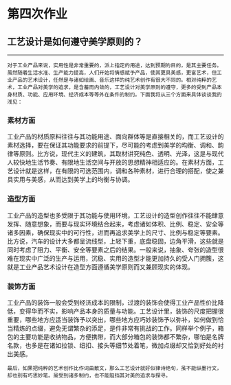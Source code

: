 # 第四次作业
## 工艺设计是如何遵守美学原则的？
***

    对于工业产品来说，实用性是非常重要的，派上指定的用途，达到预期的目的，是其主要任务。虽然随着生活水准、生产能力提高，人们开始将情感赋予产品，使其更具美感，更富艺术，但工业产品的艺术设计，任然是与诸如绘画、音乐这样的纯艺术创作有很大不同的。相对纯粹的艺术，工业产品对美学的追求，是含蓄而内敛的，工艺设计对美学原则的遵守，更多的受到产品本身材质、功能、应用环境、经济成本等等外在条件的制约。下面我将从三个方面来具体谈谈我的浅见：
    
### 素材方面

工业产品的材质原料往往与其功能用途、面向群体等是直接相关的，而工艺设计的素材选择，要在保证其功能要求的前提下，尽可能的考虑到美学的均衡、调和、韵律等原则。比方说，现代主义的建筑，其取材讲究纯色、透明、光泽，这是与现代人较快地生活节奏、有限地生活空间与开放的思想精神相适应的。在素材方面，工艺设计就是这样，在有限的可选范围内，调和各种素材，进行合理的搭配，使之兼具实用与美感，从而达到美学上的均衡与协调。

### 造型方面

工业产品的造型也多受限于其功能与使用环境，工艺设计的造型创作往往不能肆意发挥、随意想象，而要与现实环境结合起来，考虑诸如体积、比例、稳定、安全等诸多因素，确保现实中的可行性，进而再追求美学上的尺寸、比例与稳定等要素。比方说，汽车的设计大多都呈流线型，上轻下重，底盘稳固，边角平滑，这些就是同时考虑了阻力、平衡、安全等要素之后的结果。一般来说，抽象、夸张的造型很难在现实中广泛的生产与运用，沉稳、实用的造型才能更加持久的受人门拥簇，这就是工业产品艺术设计在造型方面遵循美学原则而又兼顾现实的体现。

### 装饰方面

工业产品的装饰一般会受到经济成本的限制，过渡的装饰会使得工业产品性价比降低，变得华而不实，影响产品本身的质量与功能。工艺设计里，装饰的尺度把握很重要，哪些地方应适当装饰予以突出，哪些地方应巧妙装饰予以弥补，如何做到恰当精炼的点缀，避免无谓繁杂的添足，是件非常有挑战的工作。同样举个例子，箱包的主要功能是收纳物品，方便携带，而大部分箱包的装饰都不繁杂，哪怕是名牌名款，也多是在诸如拉锁、纽扣、接头等细节处着笔，微加点缀却又恰到好处的衬出美感。


    最后，如果把纯粹的艺术创作比作词曲散文，那么工艺设计就好似律诗绝句，虽不能纵墨行文，却也别有巧思妙笔。虽受到诸多制约，也不能阻挡其对美的追求与探寻。